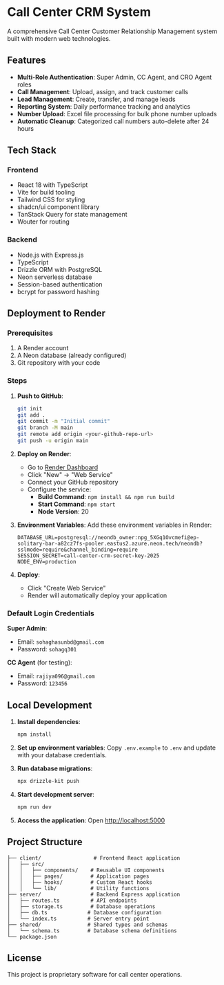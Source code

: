 # Call Center CRM System

A comprehensive Call Center Customer Relationship Management system built with modern web technologies.

## Features

- **Multi-Role Authentication**: Super Admin, CC Agent, and CRO Agent roles
- **Call Management**: Upload, assign, and track customer calls
- **Lead Management**: Create, transfer, and manage leads
- **Reporting System**: Daily performance tracking and analytics
- **Number Upload**: Excel file processing for bulk phone number uploads
- **Automatic Cleanup**: Categorized call numbers auto-delete after 24 hours

## Tech Stack

### Frontend
- React 18 with TypeScript
- Vite for build tooling
- Tailwind CSS for styling
- shadcn/ui component library
- TanStack Query for state management
- Wouter for routing

### Backend
- Node.js with Express.js
- TypeScript
- Drizzle ORM with PostgreSQL
- Neon serverless database
- Session-based authentication
- bcrypt for password hashing

## Deployment to Render

### Prerequisites
1. A Render account
2. A Neon database (already configured)
3. Git repository with your code

### Steps

1. **Push to GitHub**:
   ```bash
   git init
   git add .
   git commit -m "Initial commit"
   git branch -M main
   git remote add origin <your-github-repo-url>
   git push -u origin main
   ```

2. **Deploy on Render**:
   - Go to [Render Dashboard](https://dashboard.render.com)
   - Click "New" → "Web Service"
   - Connect your GitHub repository
   - Configure the service:
     - **Build Command**: `npm install && npm run build`
     - **Start Command**: `npm start`
     - **Node Version**: 20

3. **Environment Variables**:
   Add these environment variables in Render:
   ```
   DATABASE_URL=postgresql://neondb_owner:npg_5XGq1Ovcmefi@ep-solitary-bar-a82cz7fs-pooler.eastus2.azure.neon.tech/neondb?sslmode=require&channel_binding=require
   SESSION_SECRET=call-center-crm-secret-key-2025
   NODE_ENV=production
   ```

4. **Deploy**:
   - Click "Create Web Service"
   - Render will automatically deploy your application

### Default Login Credentials

**Super Admin**:
- Email: `sohaghasunbd@gmail.com`
- Password: `sohagq301`

**CC Agent** (for testing):
- Email: `rajiya096@gmail.com`
- Password: `123456`

## Local Development

1. **Install dependencies**:
   ```bash
   npm install
   ```

2. **Set up environment variables**:
   Copy `.env.example` to `.env` and update with your database credentials.

3. **Run database migrations**:
   ```bash
   npx drizzle-kit push
   ```

4. **Start development server**:
   ```bash
   npm run dev
   ```

5. **Access the application**:
   Open [http://localhost:5000](http://localhost:5000)

## Project Structure

```
├── client/                 # Frontend React application
│   ├── src/
│   │   ├── components/    # Reusable UI components
│   │   ├── pages/         # Application pages
│   │   ├── hooks/         # Custom React hooks
│   │   └── lib/           # Utility functions
├── server/                # Backend Express application
│   ├── routes.ts          # API endpoints
│   ├── storage.ts         # Database operations
│   ├── db.ts             # Database configuration
│   └── index.ts          # Server entry point
├── shared/               # Shared types and schemas
│   └── schema.ts         # Database schema definitions
└── package.json
```

## License

This project is proprietary software for call center operations.